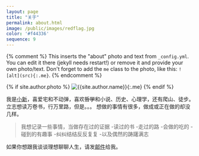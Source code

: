 ```yaml
---
layout: page
title: "关于"
permalink: about.html
image: /public/images/redflag.jpg
color: '#f44336'
sequence: 9
---
```



{% comment %}
  This inserts the "about" photo and text from `_config.yml`.
  You can edit it there (jekyll needs restart!) or remove it and provide your own photo/text.
  Don't forget to add the `me` class to the photo, like this: `![alt](src){:.me}`.
{% endcomment %}

{% if site.author.photo %}
  ![{{site.author.name}}]({{site.author.photo}}){:.me}
{% endif %}


我是<u>小新</u>，喜爱宅和不动弹，喜欢<del>哲学</del>和小说、历史、心理学，还有爬山、徒步。立志想读万卷书，行万里路，但是。。。
想做的事情有很多，做成或正在做的却没几样。


>我想记录一些事情，当做存在过的证据
  -读过的书
  -走过的路
  -会做的吃的
  -碰到的有趣事
  -纠纠结结反反复复
  -以及偶然的踌躇满志



如果你想跟我谈谈理想聊聊人生，请发[邮件](mailto:runa.rayna@gmial.com)给我。


